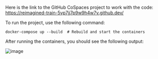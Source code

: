 Here is the link to the GitHub CoSpaces project to work with the code:
https://reimagined-train-5vp7jj7p9w9h4w7v.github.dev/

To run the project, use the following command:

```docker-compose up --build  # Rebuild and start the containers```

After running the containers, you should see the following output:

![image](https://github.com/user-attachments/assets/d2383e6c-26d1-4db4-9584-7f9888b073ac)
